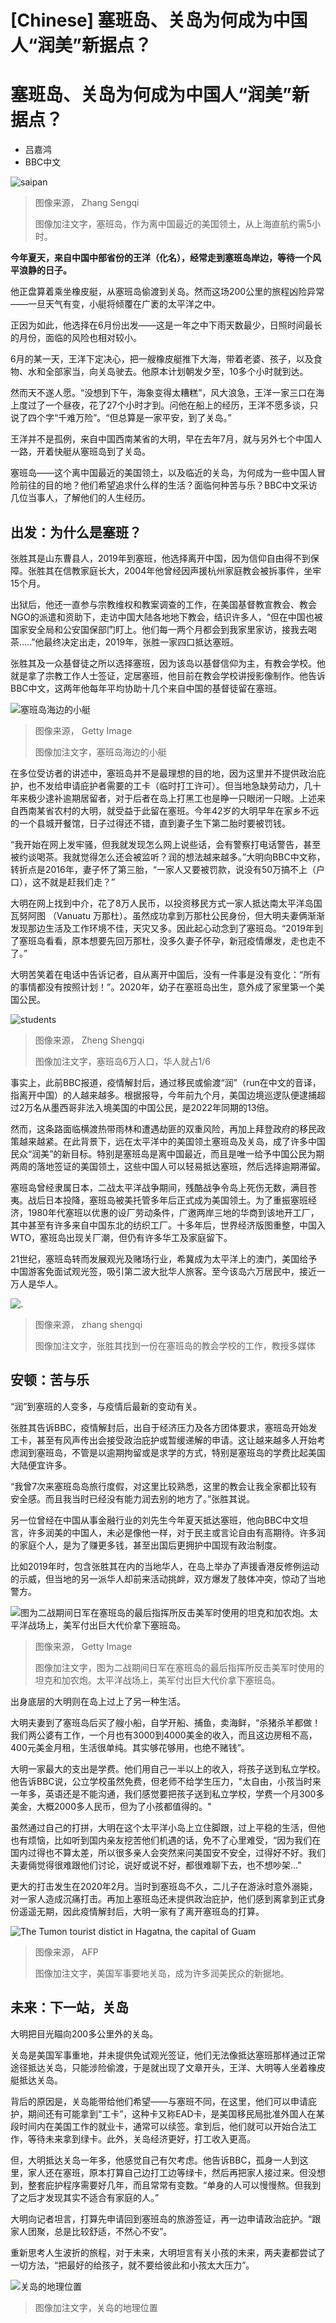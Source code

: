# [Chinese] 塞班岛、关岛为何成为中国人“润美”新据点？

#  塞班岛、关岛为何成为中国人“润美”新据点？

  * 吕嘉鸿 
  * BBC中文 


![saipan](_131646678_s1.jpg)

> 图像来源，  Zhang Sengqi
>
> 图像加注文字，塞班岛，作为离中国最近的美国领土，从上海直航约需5小时。

**今年夏天，来自中国中部省份的王洋（化名），经常走到塞班岛岸边，等待一个风平浪静的日子。**

他正盘算着乘坐橡皮艇，从塞班岛偷渡到关岛。然而这场200公里的旅程凶险异常——一旦天气有变，小艇将倾覆在广袤的太平洋之中。

正因为如此，他选择在6月份出发——这是一年之中下雨天数最少，日照时间最长的月份，面临的风险也相对较小。

6月的某一天，王洋下定决心，把一艘橡皮艇推下大海，带着老婆、孩子，以及食物、水和全部家当，向关岛驶去。他原本计划朝发夕至，10多个小时就到达。

然而天不遂人愿。“没想到下午，海象变得太糟糕”，风大浪急，王洋一家三口在海上度过了一个昼夜，花了27个小时才到。问他在船上的经历，王洋不愿多谈，只说了四个字“千难万险”。“但总算是一家平安，到了关岛。”

王洋并不是孤例，来自中国西南某省的大明，早在去年7月，就与另外七个中国人一路，开着快艇从塞班岛到了关岛。

塞班岛——这个离中国最近的美国领土，以及临近的关岛，为何成为一些中国人冒险前往的目的地？他们希望追求什么样的生活？面临何种苦与乐？BBC中文采访几位当事人，了解他们的人生经历。

##  出发：为什么是塞班？

张胜其是山东曹县人，2019年到塞班，他选择离开中国，因为信仰自由得不到保障。张胜其在信教家庭长大，2004年他曾经因声援杭州家庭教会被拆事件，坐牢15个月。

出狱后，他还一直参与宗教维权和教案调查的工作，在美国基督教宣教会、教会NGO的派遣和资助下，走访中国大陆各地地下教会，结识许多人，“但在中国也被国家安全局和公安国保部门盯上。他们每一两个月都会到我家里家访，接我去喝茶.....”他最终决定出走，2019年，张胜一家四口抵达塞班。

张胜其及一众基督徒之所以选择塞班，因为该岛以基督信仰为主，有教会学校。他就是拿了宗教工作人士签证，定居塞班，他目前在教会学校讲授影像制作。他告诉BBC中文，这两年他每年平均协助十几个来自中国的基督徒留在塞班。

![塞班岛海边的小艇](_131894062_whatsubject.jpg)

> 图像来源，  Getty Image
>
> 图像加注文字，塞班岛海边的小艇

在多位受访者的讲述中，塞班岛并不是最理想的目的地，因为这里并不提供政治庇护，也不发给申请庇护者需要的工卡（临时打工许可）。但当地急缺劳动力，几十年来极少逮补逾期居留者，对于后者在岛上打黑工也是睁一只眼闭一只眼。上述来自西南某省农村的大明，就受益于此留在塞班。今年42岁的大明早年在家乡不远的一个县城开餐馆，日子过得还不错，直到妻子生下第二胎时要被罚钱。

“我开始在网上发牢骚，但我就发现怎么网上说些话，会有警察打电话警告，甚至被约谈喝茶。我就觉得怎么还会被监听？润的想法越来越多。”大明向BBC中文称，转折点是2016年，妻子怀了第三胎，“一家人又要被罚款，说没有50万搞不上（户口），这不就是赶我们走？”

大明在网上找到中介，花了8万人民币，以投资移民方式一家人抵达南太平洋岛国瓦努阿图 （Vanuatu 万那杜）。虽然成功拿到万那杜公民身份，但大明夫妻俩渐渐发现那边生活及工作环境不佳，天灾又多。因此起心动念到了塞班岛。“2019年到了塞班岛看看，原本想要先回万那杜，没多久妻子怀孕，新冠疫情爆发，走也走不了。”

大明苦笑着在电话中告诉记者，自从离开中国后，没有一件事是没有变化：“所有的事情都没有按照计划！”。2020年，幼子在塞班岛出生，意外成了家里第一个美国公民。

![students](_131798485_s3.jpg)

> 图像来源，  Zheng Shengqi
>
> 图像加注文字，塞班岛6万人口，华人就占1/6

事实上，此前BBC报道，疫情解封后，通过移民或偷渡“润”（run在中文的音译，指离开中国）的人越来越多。根据报导，今年前九个月，美国边境巡逻队便逮捕超过2万名从墨西哥非法入境美国的中国公民，是2022年同期的13倍。

然而，这条路面临横渡热带雨林和遭遇劫匪的双重风险，再加上拜登政府的移民政策越来越紧。在此背景下，远在太平洋中的美国领土塞班岛及关岛，成了许多中国民众“润美”的新目标。特别是塞班岛是离中国最近，而且是唯一给予中国公民为期两周的落地签证的美国领土，这些中国人可以轻易抵达塞班，然后选择逾期滞留。

塞班岛曾经隶属日本，二战太平洋战争期间，残酷战争令岛上死伤无数，满目苍夷。战后日本投降，塞班岛被美托管多年后正式成为美国领土。为了重振塞班经济，1980年代塞班以优惠的设厂劳动条件，广邀两岸三地的华商到该地开工厂，其中甚至有许多来自中国东北的纺织工厂。十多年后，世界经济版图重整，中国入WTO，塞班岛出现关厂潮，但仍有许多华工及家庭留下。

21世纪，塞班岛转而发展观光及赌场行业，希冀成为太平洋上的澳门，美国给予中国游客免面试观光签，吸引第二波大批华人旅客。至今该岛六万居民中，接近一万人是华人。

![.](_131798486_s2.jpg)

> 图像来源，  zhang shengqi
>
> 图像加注文字，张胜其找到一份在塞班岛的教会学校的工作，教授多媒体

##  安顿：苦与乐

“润”到塞班的人变多，与疫情后最新的变动有关。

张胜其告诉BBC，疫情解封后，出自于经济压力及各方团体要求，塞班岛开始发工卡，甚至有风声传出会接受政治庇护或暂缓递解的申请。这让越来越多人开始考虑润到塞班岛，不管是以逾期拘留或是求学的方式，特别是塞班岛的学费比起美国大陆便宜许多。

“我曾7次来塞班岛岛旅行度假，对这里比较熟悉，这里的教会让我全家都比较有安全感。而且我当时已经没有能力润去别的地方了。”张胜其说。


另一位曾经在中国从事金融行业的刘先生今年夏天抵达塞班，他向BBC中文坦言，许多润美的中国人，未必是像他一样，对于民主或言论自由有高期待。许多润的家庭个人，是为了赚更多钱，甚至出国后更拥护中国现有政治制度。

比如2019年时，包含张胜其在内的当地华人，在岛上举办了声援香港反修例运动的示威，但当地的另一派华人却前来活动挑衅，双方爆发了肢体冲突，惊动了当地警方。

![图为二战期间日军在塞班岛的最后指挥所反击美军时使用的坦克和加农炮。太平洋战场上，美军付出巨大代价拿下塞班岛。](_131894061_whatsubject.jpg)

> 图像来源，  Getty Image
>
> 图像加注文字，图为二战期间日军在塞班岛的最后指挥所反击美军时使用的坦克和加农炮。太平洋战场上，美军付出巨大代价拿下塞班岛。

出身底层的大明则在岛上过上了另一种生活。

大明夫妻到了塞班岛后买了艘小船，自学开船、捕鱼，卖海鲜，“杀猪杀羊都做！我们两公婆有工作，一个月也有3000到4000美金的收入，而且这边房租不高，400元美金月租，生活很单纯。其实够花够用，也绝不赌钱”。

大明一家最大的支出是学费。他们用自己一半以上的收入，将孩子送到私立学校。他告诉BBC说，公立学校虽然免费，但老师不给学生压力，"太自由，小孩当时来一年多，英语还是不能沟通，我们感觉要把孩子送到私立学校，学费一个月300多美金，大概2000多人民币，但为了小孩都值得的。"

虽然通过自己的打拼，大明在这个太平洋小岛上立住脚跟，过上平稳的生活，但他也有烦恼，比如听到国内亲友挖苦他们机遇的话，免不了心里难受，“因为我们在国内过得也不算太差，所以很多亲人会突然来问美国安不安全，过得好不好。我们夫妻倆觉得很难跟他们讨论，说好或说不好，都很难聊下去，也不想吵架...”

更大的打击发生在2020年2月。当时到塞班岛不久，二儿子在游泳时意外溺毙，对一家人造成沉痛打击。再加上塞班岛还未提供政治庇护，他们感到离拿到正式身份遥遥无期，因此疫情解封后，大明一家有了离开塞班岛的打算。

![The Tumon tourist distict in Hagatna, the capital of Guam](_92488492_guamafp.jpg)

> 图像来源，  AFP
>
> 图像加注文字，美国军事要地关岛，成为许多润美民众的新据地。

##  未来：下一站，关岛

大明把目光瞄向200多公里外的关岛。

关岛是美国军事重地，并未提供免试观光签证，他们无法像抵达塞班那样通过正常途径抵达关岛，只能涉险偷渡，于是就出现了文章开头，王洋、大明等人坐着橡皮艇抵达关岛。

背后的原因是，关岛能带给他们希望——与塞班不同，在这里，他们可以申请庇护，期间还有可能拿到“工卡”，这种卡又称EAD卡，是美国移民局批准外国人在某段时间内在美国工作的就业卡，通常可以续签。拿到后，他们就可以开始合法工作，等待未来拿到绿卡。此外，关岛经济更好，打工收入更高。

但，大明抵达关岛一年多，他感觉自己有欠考虑。他告诉BBC，孤身一人到这里，家人还在塞班，原本打算自己边打工边等绿卡，然后再把家人接过来。但没想到，整套庇护程序需要好几年，而且常常有变数。“单身的人可以慢慢熬。但我到了之后才发现其实不适合有家庭的人。”

大明向记者坦言，打算先申请回到塞班岛的旅游签证，再一边申请政治庇护。“跟家人团聚，总是比较舒适，不然心不安”。

重新思考人生波折的旅程，对于未来，大明坦言有关小孩的未来，两夫妻都尝试了一切方法，“把最好的给孩子，就不要给彼此和小孩太大压力”。

![关岛的地理位置](_97274548_guam_map_chinese.jpg)

> 图像加注文字，关岛的地理位置


